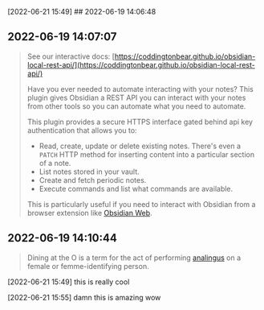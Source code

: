 [2022-06-21 15:49] ## 2022-06-19 14:06:48
## 2022-06-19 14:07:07

> See our interactive docs: [https://coddingtonbear.github.io/obsidian-local-rest-api/](https://coddingtonbear.github.io/obsidian-local-rest-api/)
> 
> Have you ever needed to automate interacting with your notes? This plugin gives Obsidian a REST API you can interact with your notes from other tools so you can automate what you need to automate.
> 
> This plugin provides a secure HTTPS interface gated behind api key authentication that allows you to:
> 
> -   Read, create, update or delete existing notes. There's even a `PATCH` HTTP method for inserting content into a particular section of a note.
> -   List notes stored in your vault.
> -   Create and fetch periodic notes.
> -   Execute commands and list what commands are available.
> 
> This is particularly useful if you need to interact with Obsidian from a browser extension like [Obsidian Web](https://chrome.google.com/webstore/detail/obsidian-web/edoacekkjanmingkbkgjndndibhkegad).
## 2022-06-19 14:10:44

> Dining at the O is a term for the act of performing [analingus](https://www.kinkly.com/definition/76/analingus) on a female or femme-identifying person.

[2022-06-21 15:49] this is really cool

[2022-06-21 15:55] damn this is amazing wow
